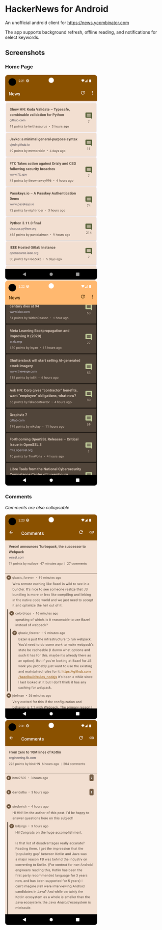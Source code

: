 # HackerNews for Android
An unofficial android client for https://news.ycombinator.com

The app supports background refresh, offline reading, and notifications for select keywords.

## Screenshots

### Home Page
<p float="left">
  <img alt="Home Page" height="auto" src="/screenshots/home_page_light.png" width="300"/>
  <img alt="Home Page Dark Mode" height="auto" src="/screenshots/home_page_dark.png" width="300"/>
</p>

### Comments
*Comments are also collapsable*
<p float="left">
  <img alt="Comments" height="auto" src="/screenshots/comments.png" width="300"/>
  <img alt="Comments collapsed" height="auto" src="/screenshots/comments_collapsed.png" width="300"/>
</p>
